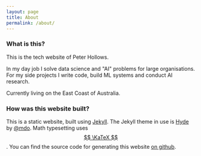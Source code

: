 ```yaml
---
layout: page
title: About
permalink: /about/
---
```


### What is this?

This is the tech website of Peter Hollows.

In my day job I solve data science and "AI" problems for large organisations.
For my side projects I write code, build ML systems and conduct AI research.

Currently living on the East Coast of Australia.

### How was this website built?

This is a static website, built using <a href="https://jekyllrb.com/">Jekyll</a>.
The Jekyll theme in use is <a href="http://hyde.getpoole.com/">Hyde</a> by <a href="https://twitter.com/mdo">@mdo</a>.
Math typesetting uses <a href="https://khan.github.io/KaTeX/">$$ \KaTeX $$</a>.
You can find the source code for generating this website <a href="https://github.com/captainpete/dojo7.com">on github</a>.

